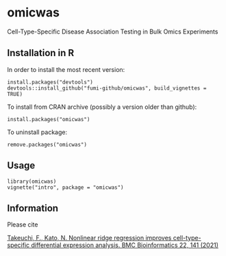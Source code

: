 # omicwas

Cell-Type-Specific Disease Association Testing in Bulk Omics Experiments

## Installation in R

In order to install the most recent version:

    install.packages("devtools")
    devtools::install_github("fumi-github/omicwas", build_vignettes = TRUE)

To install from CRAN archive (possibly a version older than github):

    install.packages("omicwas")

To uninstall package:

    remove.packages("omicwas")

## Usage

    library(omicwas)
    vignette("intro", package = "omicwas")

## Information

Please cite

[Takeuchi, F., Kato, N. Nonlinear ridge regression improves cell-type-specific differential expression analysis. BMC Bioinformatics 22, 141 (2021)](https://doi.org/10.1186/s12859-021-03982-3)

